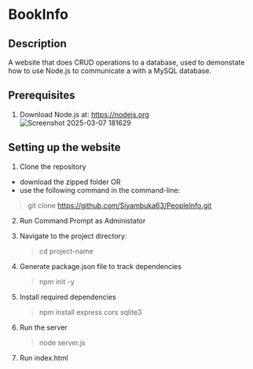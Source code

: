 # BookInfo
## Description

A website that does CRUD operations to a database, used to demonstate how to use Node.js to communicate a with a MySQL database.

## Prerequisites 

1. Download Node.js at: https://nodejs.org
     ![Screenshot 2025-03-07 181629](https://github.com/user-attachments/assets/59f09a2b-2ac1-4420-824c-ac6c9f61508f)

## Setting up the website

1. Clone the repository

* download the zipped folder OR
* use the following command in the command-line:
> git clone https://github.com/Siyambuka63/PeopleInfo.git

2. Run Command Prompt as Administator
   
3. Navigate to the project directory:
   > cd project-name

4. Generate package.json file to track dependencies
   > npm init -y

5. Install required dependencies
   > npm install express cors sqlite3
   
6. Run the server
   > node server.js

7. Run index.html
